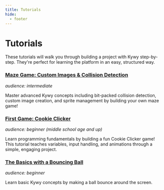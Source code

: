 ```yaml
---
title: Tutorials
hide:
  - footer
---
```


<!--
SPDX-FileCopyrightText: 2025 KOINSLOT, Inc.

SPDX-License-Identifier: GPL-3.0-or-later
-->

# Tutorials

These tutorials will walk you through building a project with Kywy step-by-step. They're perfect for learning the
platform in an easy, structured way.

### [Maze Game: Custom Images & Collision Detection](./maze_game.md)

_audience: intermediate_

Master advanced Kywy concepts including bit-packed collision detection, custom image creation, and sprite management by building your own maze game!

### [First Game: Cookie Clicker](./cookie_clicker/index.md)

_audience: beginner (middle school age and up)_

Learn programming fundamentals by building a fun Cookie Clicker game! This tutorial teaches variables, input handling, and animations through a simple, engaging project.

### [The Basics with a Bouncing Ball](./bouncing_ball/part_1.md)

_audience: beginner_

Learn basic Kywy concepts by making a ball bounce around the screen.

